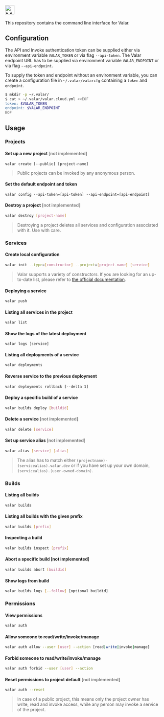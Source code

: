 # <img alt="Valar CLI" src="https://user-images.githubusercontent.com/3391295/80893874-701c1500-8cd6-11ea-8805-e9bcb5196b0a.png" height="30">

This repository contains the command line interface for Valar.

## Configuration

The API and Invoke authentication token can be supplied either via environment variable `VALAR_TOKEN` or via flag `--api-token`. The Valar endpoint URL has to be supplied via environment variable `VALAR_ENDPOINT` or via flag `--api-endpoint`.

To supply the token and endpoint without an environment variable, you can create a configuration file in `~/.valar/valarcfg` containing a `token` and `endpoint`.

```bash
$ mkdir -p ~/.valar/
$ cat > ~/.valar/valar.cloud.yml <<EOF
token: $VALAR_TOKEN
endpoint: $VALAR_ENDPOINT
EOF
```

## Usage

### Projects

#### Set up a new project <span style="color: grey">[not implemented]</span>
```
valar create [--public] [project-name]
```
> Public projects can be invoked by any anonymous person.
#### Set the default endpoint and token
```
valar config --api-token=[api-token] --api-endpoint=[api-endpoint]
```
#### Destroy a project <span style="color: grey">[not implemented]</span>
```bash
valar destroy [project-name]
```
> Destroying a project deletes all services and configuration associated with it. Use with care.
### Services
#### Create local configuration
```bash
valar init --type=[constructor] --project=[project-name] [service]
```
> Valar supports a variety of constructors. If you are looking for an up-to-date list, please refer to [the official documentation](https://docs.valar.dev).
#### Deploying a service
```bash
valar push
```
#### Listing all services in the project
```bash
valar list
```
#### Show the logs of the latest deployment
```
valar logs [service]
```
#### Listing all deployments of a service 
```bash
valar deployments
```
#### Reverse service to the previous deployment
```bash
valar deployments rollback [--delta 1]
```
#### Deploy a specific build of a service 
```bash
valar builds deploy [buildid]
```
#### Delete a service <span style="color: grey">[not implemented]</span>
```bash
valar delete [service]
```
#### Set up service alias <span style="color: grey">[not implemented]</span>
```bash
valar alias [service] [alias]
```
> The alias has to match either `(projectname)-(servicealias).valar.dev` or if you have set up your own domain, `(servicealias).(user-owned-domain)`.

### Builds

#### Listing all builds
```bash
valar builds
```
#### Listing all builds with the given prefix
```bash
valar builds [prefix]
```
#### Inspecting a build
```bash
valar builds inspect [prefix]
```
#### Abort a specific build [not implemented]
```bash
valar builds abort [buildid]
```
#### Show logs from build 
```bash
valar builds logs [--follow] [optional buildid]
```
### Permissions
#### View permissions 
```bash
valar auth
```
#### Allow someone to read/write/invoke/manage
```bash
valar auth allow --user [user] --action [read|write|invoke|manage]
```
#### Forbid someone to read/write/invoke/manage
```bash
valar auth forbid --user [user] --action
```
#### Reset permissions to project default <span style="color: grey">[not implemented]</span>
```bash
valar auth --reset
```

> In case of a public project, this means only the project owner has write, read and invoke access, while any person may invoke a service of the project.

